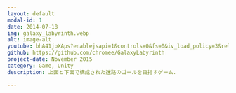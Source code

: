 ```yaml
---
layout: default
modal-id: 1
date: 2014-07-18
img: galaxy_labyrinth.webp
alt: image-alt
youtube: bhA41joXAps?enablejsapi=1&controls=0&fs=0&iv_load_policy=3&rel=0&showinfo=0&loop=1&start=10
github: https://github.com/chromee/GalaxyLabyrinth
project-date: November 2015
category: Game, Unity
description: 上面と下面で構成された迷路のゴールを目指すゲーム．

---
```

